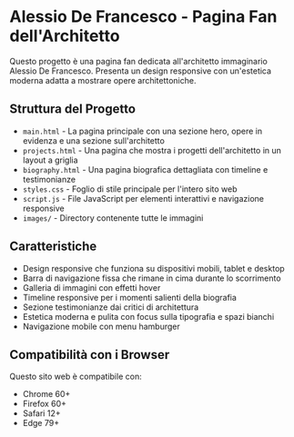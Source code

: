# Alessio De Francesco - Pagina Fan dell'Architetto

Questo progetto è una pagina fan dedicata all'architetto immaginario Alessio De Francesco. Presenta un design responsive con un'estetica moderna adatta a mostrare opere architettoniche.

## Struttura del Progetto

- `main.html` - La pagina principale con una sezione hero, opere in evidenza e una sezione sull'architetto
- `projects.html` - Una pagina che mostra i progetti dell'architetto in un layout a griglia
- `biography.html` - Una pagina biografica dettagliata con timeline e testimonianze
- `styles.css` - Foglio di stile principale per l'intero sito web
- `script.js` - File JavaScript per elementi interattivi e navigazione responsive
- `images/` - Directory contenente tutte le immagini

## Caratteristiche

- Design responsive che funziona su dispositivi mobili, tablet e desktop
- Barra di navigazione fissa che rimane in cima durante lo scorrimento
- Galleria di immagini con effetti hover
- Timeline responsive per i momenti salienti della biografia
- Sezione testimonianze dai critici di architettura
- Estetica moderna e pulita con focus sulla tipografia e spazi bianchi
- Navigazione mobile con menu hamburger

## Compatibilità con i Browser

Questo sito web è compatibile con:
- Chrome 60+
- Firefox 60+
- Safari 12+
- Edge 79+

